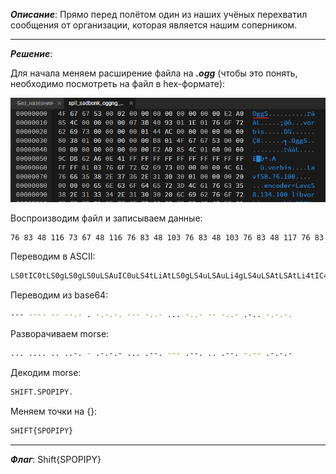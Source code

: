 ***Описание***: Прямо перед полётом один из наших учёных перехватил сообщения от организации, которая является нашим соперником.

---

***Решение***:

Для начала меняем расширение файла на ***.ogg*** (чтобы это понять, необходимо посмотреть на файл в hex-формате):

![ScreenShot](screenshots/10.png)

Воспроизводим файл и записываем данные:

```sh
76 83 48 116 73 67 48 116 76 83 48 103 76 83 48 103 76 83 48 117 76 83 65 117 73 67 48 117 76 83 52 116 76 105 65 116 76 83 48 103 76 83 52 117 76 83 65 117 76 105 52 103 76 83 52 117 76 83 65 116 76 83 65 116 76 105 52 116 73 67 52 116 76 105 52 103 76 83 52 116 76 105 48 117
```

Переводим в ASCII:

```sh
LS0tIC0tLS0gLS0gLS0uLSAuIC0uLS4tLiAtLS0gLS4uLSAuLi4gLS4uLSAtLSAtLi4tIC4tLi4gLS4tLi0u
```

Переводим из base64: 

```sh
--- ---- -- --.- . -.-.-. --- -..- ... -..- -- -..- .-.. -.-.-.
```

Разворачиваем morse:

```sh
... .... .. ..-. - .-.-.- ... .--. --- .--. .. .--. -.-- .-.-.-
```

Декодим morse:

```sh
SHIFT.SPOPIPY.
```

Меняем точки на {}:

```sh
SHIFT{SPOPIPY}
```

---

***Флаг***: Shift{SPOPIPY}